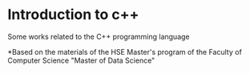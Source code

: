 # Introduction to c++

Some works related to the C++ programming language

*Based on the materials of the HSE Master's program of the Faculty of Computer Science "Master of Data Science"

